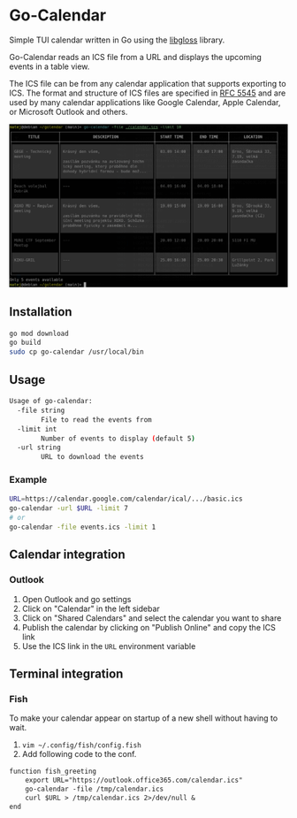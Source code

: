 # Go-Calendar

Simple TUI calendar written in Go using the [libgloss](https://github.com/charmbracelet/lipgloss) library.

Go-Calendar reads an ICS file from a URL and displays the upcoming events in a table view.

The ICS file can be from any calendar application that supports exporting to ICS. The format and structure of ICS files are specified in [RFC 5545](https://tools.ietf.org/html/rfc5545) and are used by many calendar applications like Google Calendar, Apple Calendar, or Microsoft Outlook and others.

![Screenshot](img/demo.png)

## Installation

```bash
go mod download
go build
sudo cp go-calendar /usr/local/bin
```

## Usage

```bash
Usage of go-calendar:
  -file string
    	File to read the events from
  -limit int
    	Number of events to display (default 5)
  -url string
    	URL to download the events
```

### Example

```bash
URL=https://calendar.google.com/calendar/ical/.../basic.ics
go-calendar -url $URL -limit 7
# or
go-calendar -file events.ics -limit 1
```

## Calendar integration

### Outlook

1. Open Outlook and go settings
2. Click on "Calendar" in the left sidebar
3. Click on "Shared Calendars" and select the calendar you want to share
4. Publish the calendar by clicking on "Publish Online" and copy the ICS link
5. Use the ICS link in the `URL` environment variable

## Terminal integration

### Fish

To make your calendar appear on startup of a new shell without having to wait.

1. `vim ~/.config/fish/config.fish`
2. Add following code to the conf.

```
function fish_greeting
    export URL="https://outlook.office365.com/calendar.ics"
    go-calendar -file /tmp/calendar.ics
    curl $URL > /tmp/calendar.ics 2>/dev/null &
end
```
